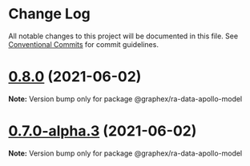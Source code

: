 # Change Log

All notable changes to this project will be documented in this file.
See [Conventional Commits](https://conventionalcommits.org) for commit guidelines.

# [0.8.0](https://github.com/apollo-model/apollo-model/compare/v0.7.0...v0.8.0) (2021-06-02)

**Note:** Version bump only for package @graphex/ra-data-apollo-model





# [0.7.0-alpha.3](https://github.com/apollo-model/apollo-model/compare/v0.7.0-alpha.2...v0.7.0-alpha.3) (2021-06-02)

**Note:** Version bump only for package @graphex/ra-data-apollo-model
